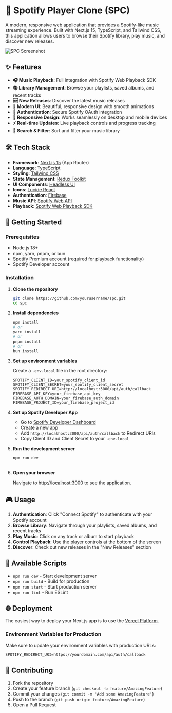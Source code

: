 # 🎵 Spotify Player Clone (SPC)

A modern, responsive web application that provides a Spotify-like music streaming experience. Built with Next.js 15, TypeScript, and Tailwind CSS, this application allows users to browse their Spotify library, play music, and discover new releases.

![SPC Screenshot](https://via.placeholder.com/800x400/1DB954/FFFFFF?text=Spotify+Player+Clone)

## ✨ Features

- **🎧 Music Playback**: Full integration with Spotify Web Playback SDK
- **📚 Library Management**: Browse your playlists, saved albums, and recent tracks
- **🆕 New Releases**: Discover the latest music releases
- **🎨 Modern UI**: Beautiful, responsive design with smooth animations
- **🔐 Authentication**: Secure Spotify OAuth integration
- **📱 Responsive Design**: Works seamlessly on desktop and mobile devices
- **⚡ Real-time Updates**: Live playback controls and progress tracking
- **🎯 Search & Filter**: Sort and filter your music library

## 🛠️ Tech Stack

- **Framework**: [Next.js 15](https://nextjs.org/) (App Router)
- **Language**: [TypeScript](https://www.typescriptlang.org/)
- **Styling**: [Tailwind CSS](https://tailwindcss.com/)
- **State Management**: [Redux Toolkit](https://redux-toolkit.js.org/)
- **UI Components**: [Headless UI](https://headlessui.com/)
- **Icons**: [Lucide React](https://lucide.dev/)
- **Authentication**: [Firebase](https://firebase.google.com/)
- **Music API**: [Spotify Web API](https://developer.spotify.com/documentation/web-api/)
- **Playback**: [Spotify Web Playback SDK](https://developer.spotify.com/documentation/web-playback-sdk/)

## 🚀 Getting Started

### Prerequisites

- Node.js 18+ 
- npm, yarn, pnpm, or bun
- Spotify Premium account (required for playback functionality)
- Spotify Developer account

### Installation

1. **Clone the repository**
   ```bash
   git clone https://github.com/yourusername/spc.git
   cd spc
   ```

2. **Install dependencies**
   ```bash
   npm install
   # or
   yarn install
   # or
   pnpm install
   # or
   bun install
   ```

3. **Set up environment variables**
   
   Create a `.env.local` file in the root directory:
   ```env
   SPOTIFY_CLIENT_ID=your_spotify_client_id
   SPOTIFY_CLIENT_SECRET=your_spotify_client_secret
   SPOTIFY_REDIRECT_URI=http://localhost:3000/api/auth/callback
   FIREBASE_API_KEY=your_firebase_api_key
   FIREBASE_AUTH_DOMAIN=your_firebase_auth_domain
   FIREBASE_PROJECT_ID=your_firebase_project_id
   ```

4. **Set up Spotify Developer App**
   
   - Go to [Spotify Developer Dashboard](https://developer.spotify.com/dashboard)
   - Create a new app
   - Add `http://localhost:3000/api/auth/callback` to Redirect URIs
   - Copy Client ID and Client Secret to your `.env.local`

5. **Run the development server**
   ```bash
   npm run dev
  

6. **Open your browser**
   
   Navigate to [http://localhost:3000](http://localhost:3000) to see the application.



## 🎮 Usage

1. **Authentication**: Click "Connect Spotify" to authenticate with your Spotify account
2. **Browse Library**: Navigate through your playlists, saved albums, and recent tracks
3. **Play Music**: Click on any track or album to start playback
4. **Control Playback**: Use the player controls at the bottom of the screen
5. **Discover**: Check out new releases in the "New Releases" section

## 🔧 Available Scripts

- `npm run dev` - Start development server
- `npm run build` - Build for production
- `npm run start` - Start production server
- `npm run lint` - Run ESLint

## 🌐 Deployment

The easiest way to deploy your Next.js app is to use the [Vercel Platform](https://vercel.com/new?utm_medium=default-template&filter=next.js&utm_source=create-next-app&utm_campaign=create-next-app-readme).

### Environment Variables for Production

Make sure to update your environment variables with production URLs:

```env
SPOTIFY_REDIRECT_URI=https://yourdomain.com/api/auth/callback
```

## 🤝 Contributing

1. Fork the repository
2. Create your feature branch (`git checkout -b feature/AmazingFeature`)
3. Commit your changes (`git commit -m 'Add some AmazingFeature'`)
4. Push to the branch (`git push origin feature/AmazingFeature`)
5. Open a Pull Request
